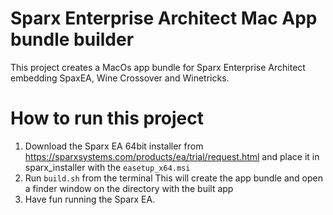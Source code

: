 # Sparx Enterprise Architect Mac App bundle builder

This project creates a MacOs app bundle for Sparx Enterprise Architect embedding SpaxEA, Wine Crossover and Winetricks.

# How to run this project 

1) Download the Sparx EA 64bit installer from https://sparxsystems.com/products/ea/trial/request.html and place it in sparx_installer with the `easetup_x64.msi`
2) Run `build.sh` from the terminal This will create the app bundle and open a finder window on the directory with the built app
3) Have fun running the Sparx EA.

